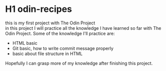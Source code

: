 # H1 odin-recipes
this is my first project with The Odin Project  
in this project I will practice all the knowledge I have learned so far with The Odin Project.
Some of the knowledge I'll practice are:
- HTML basic
- Git basic, how to write commit message properly
- basic about file structure in HTML

Hopefully I can grasp more of my knowledge after finishing this project.
